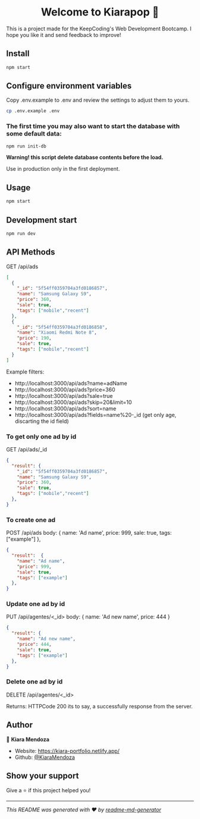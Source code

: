 <h1 align="center">Welcome to Kiarapop 👋</h1>

This is a project made for the KeepCoding's Web Development Bootcamp. I hope you like it and send feedback to improve!

## Install

```sh
npm start
```

## Configure environment variables

Copy .env.example to .env and review the settings to adjust them to yours.

```sh
cp .env.example .env
```

### The first time you may also want to start the database with some default data:

```sh
npm run init-db
```

**Warning! this script delete database contents before the load.**

Use in production only in the first deployment.

## Usage

```sh
npm start
```

## Development start

```sh
npm run dev
```

## API Methods

GET /api/ads

```json
[
  {
    "_id": "5f54ff0359704a3fd0186857",
    "name": "Samsung Galaxy S9",
    "price": 360,
    "sale": true,
    "tags": ["mobile","recent"]
  },
  {
    "_id": "5f54ff0359704a3fd0186858",
    "name": "Xiaomi Redmi Note 8",
    "price": 190,
    "sale": true,
    "tags": ["mobile","recent"]
  }
]
```

Example filters:

* http://localhost:3000/api/ads?name=adName
* http://localhost:3000/api/ads?price=360
* http://localhost:3000/api/ads?sale=true
* http://localhost:3000/api/ads?skip=20&limit=10
* http://localhost:3000/api/ads?sort=name
* http://localhost:3000/api/ads?fields=name%20-_id (get only age, discarting the id field)

### To get only one ad by id

GET /api/ads/_id

```json
{
  "result": {
    "_id": "5f54ff0359704a3fd0186857",
    "name": "Samsung Galaxy S9",
    "price": 360,
    "sale": true,
    "tags": ["mobile","recent"]
  },
}
```

### To create one ad

POST /api/ads body: { name: 'Ad name', price: 999, sale: true, tags: ["example"] },

```json
{
  "result":  { 
    "name": "Ad name",
    "price": 999, 
    "sale": true, 
    "tags": ["example"] 
  },
}
```

### Update one ad by id

PUT /api/agentes/<_id> body: { name: 'Ad new name', price: 444 }

```json
{
  "result": { 
    "name": "Ad new name",
    "price": 444, 
    "sale": true, 
    "tags": ["example"] 
  },
}
```

### Delete one ad by id

DELETE /api/agentes/<_id>

Returns: HTTPCode 200 its to say, a successfully response from the server.

## Author

👤 **Kiara Mendoza**

* Website: https://kiara-portfolio.netlify.app/
* Github: [@KiaraMendoza](https://github.com/KiaraMendoza)

## Show your support

Give a ⭐️ if this project helped you!

***
_This README was generated with ❤️ by [readme-md-generator](https://github.com/kefranabg/readme-md-generator)_